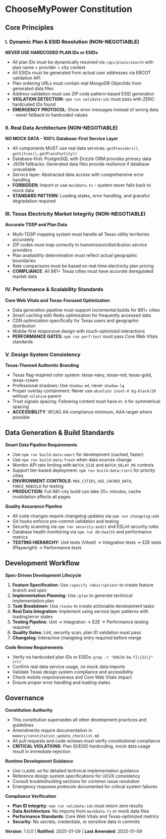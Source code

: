 # ChooseMyPower Constitution

## Core Principles

### I. Dynamic Plan & ESID Resolution (NON-NEGOTIABLE)
**NEVER USE HARDCODED PLAN IDs or ESIDs**
- All plan IDs must be dynamically resolved via `/api/plans/search` with plan name + provider + city context
- All ESIDs must be generated from actual user addresses via ERCOT validation API
- Plan ordering URLs must contain real MongoDB ObjectIds from generated data files
- Address validation must use ZIP code pattern-based ESID generation
- **VIOLATION DETECTION**: `npm run validate:ids` must pass with ZERO hardcoded IDs found
- **EMERGENCY PROTOCOL**: Show error messages instead of wrong data - never fallback to hardcoded values

### II. Real Data Architecture (NON-NEGOTIABLE)
**NO MOCK DATA - 100% Database-First Service Layer**
- All components MUST use real data services: `getProviders()`, `getCities()`, `getPlansForCity()`
- Database-first: PostgreSQL with Drizzle ORM provides primary data
- JSON fallbacks: Generated data files provide resilience if database unavailable
- Service layer: Abstracted data access with comprehensive error handling
- **FORBIDDEN**: Import or use `mockData.ts` - system never falls back to mock data
- **STANDARD PATTERN**: Loading states, error handling, and graceful degradation required

### III. Texas Electricity Market Integrity (NON-NEGOTIABLE)
**Accurate TDSP and Plan Data**
- Multi-TDSP mapping system must handle all Texas utility territories accurately
- ZIP codes must map correctly to transmission/distribution service providers
- Plan availability determination must reflect actual geographic boundaries
- Rate comparisons must be based on real-time electricity plan pricing
- **COMPLIANCE**: All 881+ Texas cities must have accurate deregulated market data

### IV. Performance & Scalability Standards
**Core Web Vitals and Texas-Focused Optimization**
- Data generation pipeline must support incremental builds for 881+ cities
- Smart caching with Redis optimization for frequently accessed data
- CDN optimization specifically for Texas users and geographic distribution
- Mobile-first responsive design with touch-optimized interactions
- **PERFORMANCE GATES**: `npm run perf:test` must pass Core Web Vitals standards

### V. Design System Consistency
**Texas-Themed Authentic Branding**
- Texas flag-inspired color system: texas-navy, texas-red, texas-gold, texas-cream
- Professional shadows: Use `shadow-md`, never `shadow-lg`
- Proper overlay containment: Never use `absolute inset-0 bg-black/20` without `relative` parent
- Trust signals spacing: Following content must have `mt-8` for symmetrical spacing
- **ACCESSIBILITY**: WCAG AA compliance minimum, AAA target where possible

## Data Generation & Build Standards

**Smart Data Pipeline Requirements**
- Use `npm run build:data:smart` for development (cached, faster)
- Use `npm run build:data:fresh` when data sources change
- Monitor API rate limiting with `BATCH_SIZE` and `BATCH_DELAY_MS` controls
- Support tier-based deployment: `npm run build:data:tier1` for priority cities
- **ENVIRONMENT CONTROLS**: `MAX_CITIES`, `USE_CACHED_DATA`, `FORCE_REBUILD` for testing
- **PRODUCTION**: Full 881-city build can take 20+ minutes, cache invalidation affects all pages

**Quality Assurance Pipeline**
- All code changes require changelog updates via `npm run changelog:add`
- Git hooks enforce pre-commit validation and testing
- Security scanning via `npm run security:audit` and ESLint security rules
- Database health monitoring via `npm run db:health` and performance metrics
- **TESTING HIERARCHY**: Unit tests (Vitest) → Integration tests → E2E tests (Playwright) → Performance tests

## Development Workflow

**Spec-Driven Development Lifecycle**
1. **Feature Specification**: Use `/specify <description>` to create feature branch and spec
2. **Implementation Planning**: Use `/plan` to generate technical implementation plan
3. **Task Breakdown**: Use `/tasks` to create actionable development tasks
4. **Real Data Integration**: Implement using service layer patterns with loading/error states
5. **Testing Pipeline**: Unit → Integration → E2E → Performance testing required
6. **Quality Gates**: Lint, security scan, plan ID validation must pass
7. **Changelog**: Interactive changelog entry required before merge

**Code Review Requirements**
- Verify no hardcoded plan IDs or ESIDs: `grep -r "68b[0-9a-f]\{21\}" src/`
- Confirm real data service usage, no mock data imports
- Validate Texas design system compliance and accessibility
- Check mobile responsiveness and Core Web Vitals impact
- Ensure proper error handling and loading states

## Governance

**Constitution Authority**
- This constitution supersedes all other development practices and guidelines
- Amendments require documentation in `memory/constitution_update_checklist.md`
- All pull requests and code reviews must verify constitutional compliance
- **CRITICAL VIOLATIONS**: Plan ID/ESID hardcoding, mock data usage result in immediate rejection

**Runtime Development Guidance**
- Use `CLAUDE.md` for detailed technical implementation guidance
- Reference design system specifications for UI/UX consistency
- Consult troubleshooting sections for common issue resolution
- Emergency response protocols documented for critical system failures

**Compliance Verification**
- **Plan ID Integrity**: `npm run validate:ids` must return zero results
- **Data Architecture**: No imports from `mockData.ts` or mock data files
- **Performance Standards**: Core Web Vitals and Texas-optimized metrics
- **Security**: No secrets, credentials, or sensitive data in commits

**Version**: 1.0.0 | **Ratified**: 2025-01-09 | **Last Amended**: 2025-01-09
